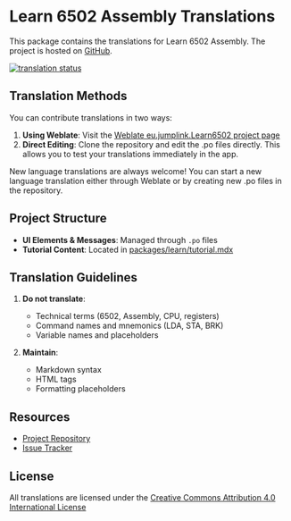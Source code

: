 # Learn 6502 Assembly Translations

This package contains the translations for Learn 6502 Assembly. The project is hosted on [GitHub](https://github.com/JumpLink/Learn6502).

<a href="https://hosted.weblate.org/engage/eu-jumplink-learn6502/">
<img src="https://hosted.weblate.org/widget/eu-jumplink-learn6502/app/multi-auto.svg" alt="translation status" />
</a>

## Translation Methods

You can contribute translations in two ways:

1. **Using Weblate**: Visit the [Weblate eu.jumplink.Learn6502 project page](https://hosted.weblate.org/projects/eu-jumplink-learn6502/app/)
2. **Direct Editing**: Clone the repository and edit the .po files directly. This allows you to test your translations immediately in the app.

New language translations are always welcome! You can start a new language translation either through Weblate or by creating new .po files in the repository.

## Project Structure

- **UI Elements & Messages**: Managed through `.po` files
- **Tutorial Content**: Located in [packages/learn/tutorial.mdx](https://github.com/JumpLink/Learn6502/blob/main/packages/learn/tutorial.mdx)

## Translation Guidelines

1. **Do not translate**:

   - Technical terms (6502, Assembly, CPU, registers)
   - Command names and mnemonics (LDA, STA, BRK)
   - Variable names and placeholders

2. **Maintain**:
   - Markdown syntax
   - HTML tags
   - Formatting placeholders

## Resources

- [Project Repository](https://github.com/JumpLink/Learn6502)
- [Issue Tracker](https://github.com/JumpLink/Learn6502/issues)

## License

All translations are licensed under the [Creative Commons Attribution 4.0 International License](https://creativecommons.org/licenses/by/4.0/)
